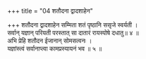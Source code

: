 +++
title = "04 शतौदना द्वादशाहेन"

+++
शतौदना द्वादशाहेन सम्मिता शतं पृष्ठानि ससृजे स्वर्यती ।  
सर्वान् यज्ञान् परियती परस्तात् सा दातारं रायस्पोषे दधातु॥ ४ ॥  
अभि प्रेहि शतौदन ईजानान् सोमसत्वनः ।  
यज्ञांस्त्वं सर्वानाप्त्वा कामप्रस्यायनं भव ॥ ५ ॥